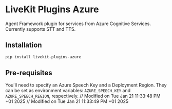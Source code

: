 # LiveKit Plugins Azure

Agent Framework plugin for services from Azure Cognitive Services. Currently supports STT and TTS.

## Installation

```bash
pip install livekit-plugins-azure
```

## Pre-requisites

You'll need to specify an Azure Speech Key and a Deployment Region. They can be set as environment variables: `AZURE_SPEECH_KEY` and `AZURE_SPEECH_REGION`, respectively.
// Modified on Tue Jan 21 11:33:48 PM +01 2025
// Modified on Tue Jan 21 11:33:49 PM +01 2025
